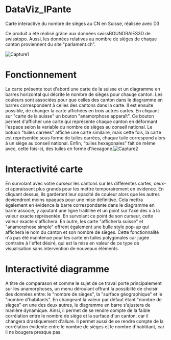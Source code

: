 # DataViz_IPante
Carte interactive du nombre de sièges au CN en Suisse, réalisée avec D3

Ce produit a été réalisé grâce aux données swissBOUNDRAIES3D de swisstopo. Aussi, les données relatives au nombre de sièges de chaque canton proviennent du site "parlament.ch".

![Capture1](https://github.com/user-attachments/assets/f90b61c7-3034-4fd5-8d91-13c7e7bdfffa)

# Fonctionnement
La carte présente tout d'abord une carte de la suisse et un diagramme en barres horizontal qui décrite le nombre de sièges pour chauqe canton. Les couleurs sont associées pour que celles des canton dans le diagramme en barres correspondent à celles des cantons dans la carte. Il est ensuite possible, de changer la carte affichées en trois autres cartes. En cliquant sur "carte de la suisse" un bouton "anamorphose apparaît". Ce bouton permet d'afficher une carte qui représente chaque canton en déformant l'espace selon la variable du nombre de sièges au conseil national. Le botuon "tuiles carrées" affiche une carte similaire, mais cette fois, la carte est représentée sous forme de tuiles carrées, chaque tuile correspond alors à un siège au conseil national. Enfin, "tuiles hexagonales" fait de même avec, cette fois-ci, des tuiles en forme d'hexagone.![Capture2](https://github.com/user-attachments/assets/f4c924bd-acde-4681-8a05-d56a8f3758e1)



# Interactivité carte

En survolant avec votre curseur les cantons sur les différentes cartes, ceux-ci appraissent plus grands pour les mettre temporairement en évidence. En cliquant dessus, ils garderont leur opacité de couleur alors que les autres deviendront moins opaques pour une mise définitive. Cela mettra également en évidence la barre correspondante dans le diagramme en barre associé, y ajoutant une ligne traitillée et un point sur l'axe des x à la valeur exacte représentée. En survolant ce point de son curseur, cette valeur exacte s'affichera. En outre, les carte "afficherla suisse" et "anamorphose simple" offrent également une bulle style pop-up qui affichera le nom du canton et son nombre de sièges. Cette fonctionnalité n'a pas été maintenue pour les carte en tuiles polygonales car jugée contraire à l'effet désiré, qui est la mise en valeur de ce type de visualisation sans intervention de nouveaux éléments.

# Interactivité diagramme

A titre de comparason et comme le sujet de ce travai porte principalement sur les anamorphoses, un menu déroulant offrant la possibilté de choisir des données entre: le "nombre de sièges", la "surface géographique" et le "nombre d'habitants". En changeant la valeur par défaut étant "nombre de sièges" en une des deux autres, le diagramme en barre s'ajustera de manière dynamique. Ainsi, il permet de se rendre compte de la faible corrélation entre le nombre de siège et la surface d'un canton, car il changera drastiquement d'allure. Il permet aussi de se rendre compte de la corrélation évidente entre le nombre de sièges et le nombre d'habtitant, car il ne bougera presque pas.
